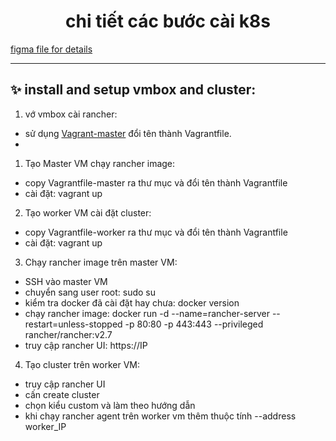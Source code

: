 <h1 align="center"> chi tiết các bước cài k8s </h1> 

[figma file for details](https://github.com/nnbaocuong99/details-k8s-project/tree/main/figma)

---

## ✨ install and setup vmbox and cluster:
1. vớ vmbox cài rancher:
- sử dụng [Vagrant-master](https://github.com/nnbaocuong99/details-k8s-project/blob/main/document/vagrantfile-master) đổi tên thành Vagrantfile.
- 






























































1. Tạo Master VM chạy rancher image:
- copy Vagrantfile-master ra thư mục và đổi tên thành Vagrantfile
- cài đặt: vagrant up

2. Tạo worker VM cài đặt cluster:
- copy Vagrantfile-worker ra thư mục và đổi tên thành Vagrantfile
- cài đặt: vagrant up

3. Chạy rancher image trên master VM:
- SSH vào master VM
- chuyển sang user root: sudo su
- kiểm tra docker đã cài đặt hay chưa: docker version
- chạy rancher image: docker run -d --name=rancher-server --restart=unless-stopped -p 80:80 -p 443:443 --privileged rancher/rancher:v2.7
- truy cập rancher UI: https://IP

4. Tạo cluster trên worker VM:
- truy cập rancher UI
- cấn create cluster
- chọn kiểu custom và làm theo hướng dẫn
- khi chạy rancher agent trên worker vm thêm thuộc tính --address worker_IP
